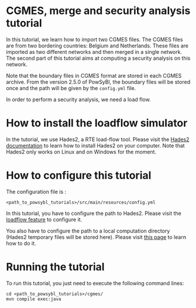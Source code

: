 # CGMES, merge and security analysis tutorial
In this tutorial, we learn how to import two CGMES files. The CGMES files are from two bordering countries: Belgium and Netherlands. These files are imported as two different networks and then merged in a single network. The second part of this tutorial aims at computing a security analysis on this network.

Note that the boundary files in CGMES format are stored in each CGMES archive. From the version 2.5.0 of PowSyBl,  the boundary files will be stored once and the path will be given by the `config.yml` file.

In order to perform a security analysis, we need a load flow.

# How to install the loadflow simulator  
In the tutorial, we use Hades2, a RTE load-flow tool. Please visit the [Hades2 documentation](https://rte-france.github.io/hades2/index.html) to learn how to install Hades2 on your computer. Note that Hades2 only works on Linux and on Windows for the moment.

# How to configure this tutorial
The configuration file is :
```
<path_to_powsybl_tutorials>/src/main/resources/config.yml
```
In this tutorial, you have to configure the path to Hades2. Please visit the [loadflow feature](https://rte-france.github.io/hades2/features/loadflow.html) to configure it.

You also have to configure the path to a local computation directory (Hades2 temporary files will be stored here). Please visit [this page](https://www.powsybl.org/docs/configuration/modules/computation-local.html) to learn how to do it.

# Running the tutorial
To run this tutorial, you just need to execute the following command lines:
```
cd <path_to_powsybl_tutorials>/cgmes/
mvn compile exec:java
```
